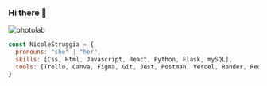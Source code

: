 ### Hi there 👋


![photolab](https://user-images.githubusercontent.com/103970504/228355169-2d973529-8b51-4b43-9463-629caaede8a3.jpeg)

```js
const NicoleStruggia = {
  pronouns: "she" | "her",
  skills: [Css, Html, Javascript, React, Python, Flask, mySQL],
  tools: [Trello, Canva, Figma, Git, Jest, Postman, Vercel, Render, Redux]
}
```

<!--
**Nicolettastr/Nicolettastr** is a ✨ _special_ ✨ repository because its `README.md` (this file) appears on your GitHub profile.

Here are some ideas to get you started:

- 🔭 I’m currently working on ...
- 🌱 I’m currently learning ...
- 👯 I’m looking to collaborate on ...
- 🤔 I’m looking for help with ...
- 💬 Ask me about ...
- 📫 How to reach me: ...
- 😄 Pronouns: ...
- ⚡ Fun fact: ...
-->
